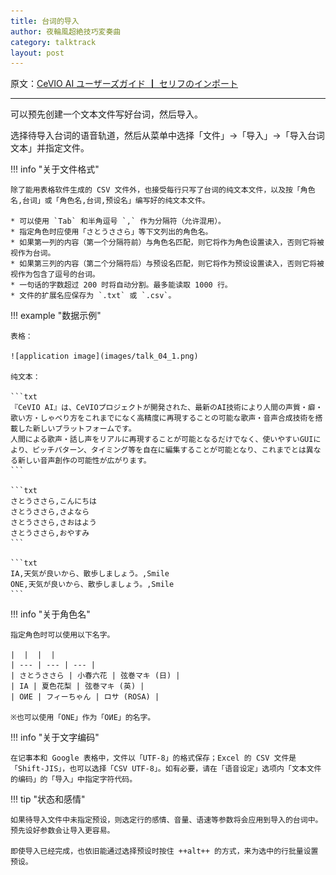 ```yaml
---
title: 台词的导入
author: 夜輪風超絶技巧変奏曲
category: talktrack
layout: post
---
```

原文：[CeVIO AI ユーザーズガイド ┃ セリフのインポート](https://cevio.jp/guide/cevio_ai/talktrack/talk_04/)

---

可以预先创建一个文本文件写好台词，然后导入。

选择待导入台词的语音轨道，然后从菜单中选择「文件」→「导入」→「导入台词文本」并指定文件。

!!! info "关于文件格式"

    除了能用表格软件生成的 CSV 文件外，也接受每行只写了台词的纯文本文件，以及按「角色名,台词」或「角色名,台词,预设名」编写好的纯文本文件。

    * 可以使用 `Tab` 和半角逗号 `,` 作为分隔符（允许混用）。
    * 指定角色时应使用「さとうささら」等下文列出的角色名。
    * 如果第一列的内容（第一个分隔符前）与角色名匹配，则它将作为角色设置读入，否则它将被视作为台词。
    * 如果第三列的内容（第二个分隔符后）与预设名匹配，则它将作为预设设置读入，否则它将被视作为包含了逗号的台词。
    * 一句话的字数超过 200 时将自动分割。最多能读取 1000 行。
    * 文件的扩展名应保存为 `.txt` 或 `.csv`。

!!! example "数据示例"

    表格：

    ![application image](images/talk_04_1.png)

    纯文本：

    ```txt
    『CeVIO AI』は、CeVIOプロジェクトが開発された、最新のAI技術により人間の声質・癖・歌い方・しゃべり方をこれまでになく高精度に再現することの可能な歌声・音声合成技術を搭載した新しいプラットフォームです。
    人間による歌声・話し声をリアルに再現することが可能となるだけでなく、使いやすいGUIにより、ピッチパターン、タイミング等を自在に編集することが可能となり、これまでとは異なる新しい音声創作の可能性が広がります。
    ```

    ```txt
    さとうささら,こんにちは
    さとうささら,さよなら
    さとうささら,さおはよう
    さとうささら,おやすみ
    ```

    ```txt
    IA,天気が良いから、散歩しましょう。,Smile
    ONE,天気が良いから、散歩しましょう。,Smile
    ```

!!! info "关于角色名"

    指定角色时可以使用以下名字。

    |  |  |  |
    | --- | --- | --- |
    | さとうささら | 小春六花 | 弦巻マキ (日) |
    | IA | 夏色花梨 | 弦巻マキ (英) |
    | OИE | フィーちゃん | ロサ (ROSA) |
    
    ※也可以使用「ONE」作为「OИE」的名字。

!!! info "关于文字编码"

    在记事本和 Google 表格中，文件以「UTF-8」的格式保存；Excel 的 CSV 文件是「Shift-JIS」，也可以选择「CSV UTF-8」。如有必要，请在「语音设定」选项内「文本文件的编码」的「导入」中指定字符代码。

!!! tip "状态和感情"

    如果待导入文件中未指定预设，则选定行的感情、音量、语速等参数将会应用到导入的台词中。预先设好参数会让导入更容易。
    
    即使导入已经完成，也依旧能通过选择预设时按住 ++alt++ 的方式，来为选中的行批量设置预设。
